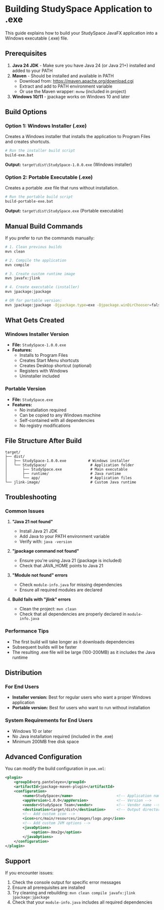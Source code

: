 # Building StudySpace Application to .exe

This guide explains how to build your StudySpace JavaFX application into a Windows executable (.exe) file.

## Prerequisites

1. **Java 24 JDK** - Make sure you have Java 24 (or Java 21+) installed and added to your PATH
2. **Maven** - Should be installed and available in PATH
   - Download from: https://maven.apache.org/download.cgi
   - Extract and add to PATH environment variable
   - Or use the Maven wrapper: `mvnw` (included in project)
3. **Windows 10/11** - jpackage works on Windows 10 and later

## Build Options

### Option 1: Windows Installer (.exe)
Creates a Windows installer that installs the application to Program Files and creates shortcuts.

```bash
# Run the installer build script
build-exe.bat
```

**Output:** `target\dist\StudySpace-1.0.0.exe` (Windows installer)

### Option 2: Portable Executable (.exe)
Creates a portable .exe file that runs without installation.

```bash
# Run the portable build script
build-portable-exe.bat
```

**Output:** `target\dist\StudySpace.exe` (Portable executable)

## Manual Build Commands

If you prefer to run the commands manually:

```bash
# 1. Clean previous builds
mvn clean

# 2. Compile the application
mvn compile

# 3. Create custom runtime image
mvn javafx:jlink

# 4. Create executable (installer)
mvn jpackage:jpackage

# OR for portable version:
mvn jpackage:jpackage -Djpackage.type=exe -Djpackage.winDirChooser=false -Djpackage.winMenu=false -Djpackage.winShortcut=false
```

## What Gets Created

### Windows Installer Version
- **File:** `StudySpace-1.0.0.exe`
- **Features:**
  - Installs to Program Files
  - Creates Start Menu shortcuts
  - Creates Desktop shortcut (optional)
  - Registers with Windows
  - Uninstaller included

### Portable Version
- **File:** `StudySpace.exe`
- **Features:**
  - No installation required
  - Can be copied to any Windows machine
  - Self-contained with all dependencies
  - No registry modifications

## File Structure After Build

```
target/
├── dist/
│   ├── StudySpace-1.0.0.exe          # Windows installer
│   └── StudySpace/                    # Application folder
│       ├── StudySpace.exe             # Main executable
│       ├── runtime/                   # Java runtime
│       └── app/                       # Application files
└── jlink-image/                       # Custom Java runtime
```

## Troubleshooting

### Common Issues

1. **"Java 21 not found"**
   - Install Java 21 JDK
   - Add Java to your PATH environment variable
   - Verify with: `java -version`

2. **"jpackage command not found"**
   - Ensure you're using Java 21 (jpackage is included)
   - Check that JAVA_HOME points to Java 21

3. **"Module not found" errors**
   - Check `module-info.java` for missing dependencies
   - Ensure all required modules are declared

4. **Build fails with "jlink" errors**
   - Clean the project: `mvn clean`
   - Check that all dependencies are properly declared in `module-info.java`

### Performance Tips

- The first build will take longer as it downloads dependencies
- Subsequent builds will be faster
- The resulting .exe file will be large (100-200MB) as it includes the Java runtime

## Distribution

### For End Users
- **Installer version:** Best for regular users who want a proper Windows application
- **Portable version:** Best for users who want to run without installation

### System Requirements for End Users
- Windows 10 or later
- No Java installation required (included in the .exe)
- Minimum 200MB free disk space

## Advanced Configuration

You can modify the build configuration in `pom.xml`:

```xml
<plugin>
    <groupId>org.panteleyev</groupId>
    <artifactId>jpackage-maven-plugin</artifactId>
    <configuration>
        <name>StudySpace</name>                    <!-- Application name -->
        <appVersion>1.0.0</appVersion>             <!-- Version -->
        <vendor>StudySpace Team</vendor>           <!-- Vendor name -->
        <destination>target/dist</destination>     <!-- Output directory -->
        <!-- Add custom icon -->
        <icon>src/main/resources/images/logo.png</icon>
        <!-- Add custom JVM options -->
        <javaOptions>
            <option>-Xmx2g</option>
        </javaOptions>
    </configuration>
</plugin>
```

## Support

If you encounter issues:
1. Check the console output for specific error messages
2. Ensure all prerequisites are installed
3. Try cleaning and rebuilding: `mvn clean compile javafx:jlink jpackage:jpackage`
4. Check that your `module-info.java` includes all required dependencies
